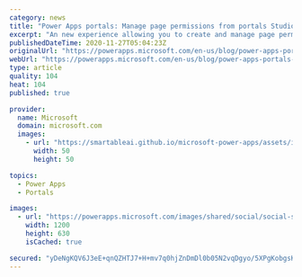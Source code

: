 ```yaml
---
category: news
title: "Power Apps portals: Manage page permissions from portals Studio"
excerpt: "An new experience allowing you to create and manage page permissions right within portals Studio is now generally available. "
publishedDateTime: 2020-11-27T05:04:23Z
originalUrl: "https://powerapps.microsoft.com/en-us/blog/power-apps-portals-manage-page-permissions-from-portals-studio/"
webUrl: "https://powerapps.microsoft.com/en-us/blog/power-apps-portals-manage-page-permissions-from-portals-studio/"
type: article
quality: 104
heat: 104
published: true

provider:
  name: Microsoft
  domain: microsoft.com
  images:
    - url: "https://smartableai.github.io/microsoft-power-apps/assets/images/organizations/microsoft.com-50x50.jpg"
      width: 50
      height: 50

topics:
  - Power Apps
  - Portals

images:
  - url: "https://powerapps.microsoft.com/images/shared/social/social-share-post-ignite.png"
    width: 1200
    height: 630
    isCached: true

secured: "yDeNgKQV6J3eE+qnQZHTJ7+H+mv7q0hjZnDmDl0b05N2vqDgyo/5XPgKobgsKlLNbQPGiXIG+18Gpr/cQDn6Vp0bDZoIM0YQwXNnpk5EIqPgtxObVJWjmp6xk8zigJqfdE8BBaR9WAjiJ/tWb3QgF4XMDsGZpfuBIDaIsaTwS8KAt6+KQ4NNb90zbD5aQrFPffmLRnENILLuClEC8W4gCA1HpTJu5EuRXjcK9+H9XD/pZH32NT6WoRtY2MdC3Oi32tQhcZg1pMRoTUFxSVdRA4+kVCHkhKIvxgzwBR5y9ZFRfDkzm/cQ+sxcRR8m7aRp/2yrtyVwq3hqrlwVKTrqaBEm9eR8mFzI5leeFTlltP4=;QAQkBIK+WUDpo8CVx4EieQ=="
---
```


